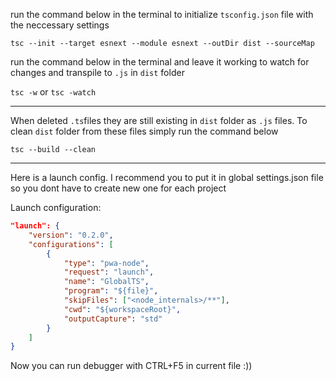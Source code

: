 run the command below in the terminal to initialize `tsconfig.json` file with the neccessary settings

`tsc --init --target esnext --module esnext --outDir dist --sourceMap`

run the command below in the terminal and leave it working to watch for changes and transpile to `.js` in `dist` folder

`tsc -w` or `tsc -watch`

---

When deleted `.ts`files they are still existing in `dist` folder as `.js` files. To clean `dist` folder from these files simply run the command below

`tsc --build --clean`

---

Here is a launch config. I recommend you to put it in global settings.json file so you dont have to create new one for each project

Launch configuration:

```json
"launch": {
    "version": "0.2.0",
    "configurations": [
        {
            "type": "pwa-node",
            "request": "launch",
            "name": "GlobalTS",
            "program": "${file}",
            "skipFiles": ["<node_internals>/**"],
            "cwd": "${workspaceRoot}",
            "outputCapture": "std"
        }
    ]
}
```

Now you can run debugger with CTRL+F5 in current file :))
